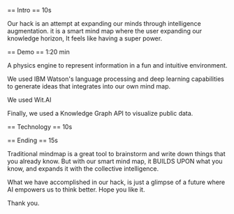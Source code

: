 == Intro == 10s

Our hack is an attempt at expanding our minds through intelligence augmentation.
it is a smart mind map where the user expanding our knowledge horizon, It feels like having a super power.

== Demo == 1:20 min

A physics engine to represent information in a fun and intuitive environment.

We used IBM Watson's language processing and deep learning capabilities to generate ideas that integrates into our own mind map. 

We used Wit.AI

Finally, we used a Knowledge Graph API to visualize public data.

== Technology == 10s

<!-- Meteor.js, IBM Watson, Graphiq api, Voice Recognition -->

== Ending == 15s

Traditional mindmap is a great tool to brainstorm and write down things that you already know.
But with our smart mind map, it BUILDS UPON what you know, and expands it with the collective intelligence.

What we have accomplished in our hack, is just a glimpse of a future where AI empowers us to think better. Hope you like it. 

Thank you.